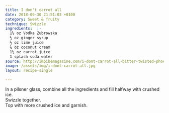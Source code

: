 ```yaml
---
title: I don't carrot all
date: 2018-09-30 21:51:03 +0100
category: Sweet & fruity
technique: Swizzle
ingredients:  |-
  1½ oz Vodka Zubrowska
  ½ oz ginger syrup
  ½ oz lime juice
  ¾ oz coconut cream
  1½ oz carrot juice
  1 splash soda water
source: http://imbibemagazine.com/i-dont-carrot-all-bitter-twisted-phoenix/
image: /assets/img/i-dont-carrot-all.jpg
layout: recipe-single

---
```

In a pilsner glass, combine all the ingredients and fill halfway with crushed ice.  
Swizzle together.  
Top with more crushed ice and garnish.
